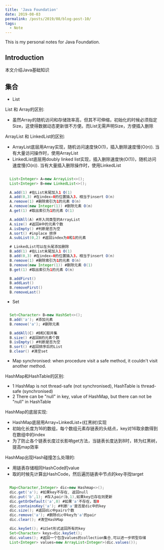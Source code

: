 ```yaml
---
title: 'Java Foundation'
date: 2019-08-03
permalink: /posts/2019/08/blog-post-10/
tags:
  - Note
---
```


This is my personal notes for Java Foundation.


Introduction
------
本文介绍Java基础知识

集合
------
* List

List 和 Array的区别:  
* 虽然Array的随机访问和存储效率高，但其不可伸缩，初始化的时候必须指定Size，这使得数据动态更新很不方便。而List无需声明Size，方便插入删除

ArrayList 和 LinkedList的区别:  
* ArrayList底层用Array实现，随机访问速度快O(1)，插入删除速度慢(O(n)). 当有大量访问操作时，使用ArrayList
* LinkedList底层用doubly linked list实现，插入删除速度快(O(1))，随机访问速度慢(O(n)). 当有大量插入删除操作时，使用LinkedList  

```Java

  List<Integer> A=new ArrayList<>();
  List<Integer> B=new LinkedList<>();

  A.add(1) #在List末尾加入1 O(1)
  A.add(0,3) #在index=0的位置插入3，相当于insert O(n)
  A.remove(1) #删除索引为1的元素 O(n)
  A.remove(new Integer(1)) #删除元素 O(n)
  A.get(1) #取出索引为1的元素 O(1)

  A.addAll(A) #并入同类型的ArrayList
  A.size() #返回A中的元素个数
  A.isEmpty() #判断是否为空
  A.sort() #inplace 排序
  A.subList(0,2) #返回index为0和1的元素

  # LinkedList可以在头尾添加删除
  B.add(1) #在List末尾加入1 O(1) 
  B.add(0,3) #在index=0的位置插入3，相当于insert O(n)
  B.remove(1) #删除索引为1的元素 O(n)
  B.remove(new Integer(1)) #删除元素 O(1)
  B.get(1) #取出索引为1的元素 O(n)

  B.addFirst()
  B.addLast()
  B.removeFirst()
  B.removeLast()

```

* Set

```Java

  Set<Character> B=new HashSet<>();
  B.add('a'); #添加元素 
  B.remove('a'); #删除元素

  B.addAll(C) #B和C取并集
  B.size() #返回B的元素个数
  B.isEmpty() #判断是否为空
  B.sort() #返回排序后的List
  B.clear() #清空set

```

* Map
synchronised: when procedure visit a safe method, it couldn't visit another method.  

HashMap和HashTable的区别:
* 1 HashMap is not thread-safe (not synchronised),  HashTable is thread-safe (synchronised)  
* 2 There can be "null" in key, value of HashMap, but there can not be "null" in HashTable

 HashMap的底层实现:  
 * HashMap底层用Array+LinkedList+(红黑树)实现
 * 初始化长度为16的数组，每个数组元素存链表的头结点，key对16取余数得到在数组中的index
 * 为了防止各个链表长度过长影响get方法，当链表长度达到8时，转为红黑树，提高map效率  

 HashMap出现Hash碰撞怎么处理的:  
 * 用链表存储相同HashCode的value
 * 取的时候先计算出HashCode，然后遍历链表中节点的key寻找target


```Java

  Map<Character,Integer> dic=new Hashmap<>();
  dic.get('a'); #如果key不存在, 返回null
  dic.put('b',1); #存入pair(b,1),如果key已存在则更新
  dic.getOrDefault('a',0) #如果'a'不存在，取0
  dic.containsKey('a'); #判断'a'是否是dic中的key
  dic.size(); #返回dic中pairs个数
  dic.remove('a'); #删除dic中key为'a'的pair
  dic.clear(); #清空HashMap

  dic.keySet(); #以Set形式返回所有的key
  Set<Character> keys=dic.keySet();
  dic.values(); #返回一个包含values的collection集合,可以进一步转型存储
  List<Integer> values=new ArrayList<Integer>(dic.values());

```